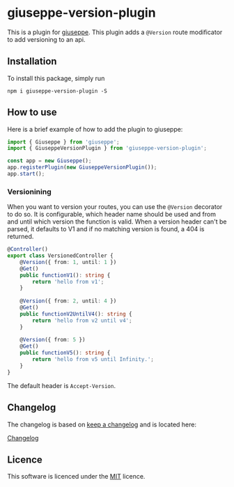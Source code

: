 # giuseppe-version-plugin

This is a plugin for [giuseppe](http://giuseppe.smartive.ch).
This plugin adds a `@Version` route modificator to add versioning to an api.

## Installation

To install this package, simply run

`npm i giuseppe-version-plugin -S`

## How to use

Here is a brief example of how to add the plugin to giuseppe:

```typescript
import { Giuseppe } from 'giuseppe';
import { GiuseppeVersionPlugin } from 'giuseppe-version-plugin';

const app = new Giuseppe();
app.registerPlugin(new GiuseppeVersionPlugin());
app.start();
```

### Versionining

When you want to version your routes, you can use the `@Version` decorator to do so.
It is configurable, which header name should be used and from and until which version the function is valid.
When a version header can't be parsed, it defaults to V1 and if no matching version is found, a 404 is returned.

```typescript
@Controller()
export class VersionedController {
    @Version({ from: 1, until: 1 })
    @Get()
    public functionV1(): string {
        return 'hello from v1';
    }
    
    @Version({ from: 2, until: 4 })
    @Get()
    public functionV2UntilV4(): string {
        return 'hello from v2 until v4';
    }
    
    @Version({ from: 5 })
    @Get()
    public functionV5(): string {
        return 'hello from v5 until Infinity.';
    }
}
```

The default header is `Accept-Version`.

## Changelog

The changelog is based on [keep a changelog](http://keepachangelog.com) and is located here:

[Changelog](CHANGELOG.md)

## Licence

This software is licenced under the [MIT](LICENSE) licence.
